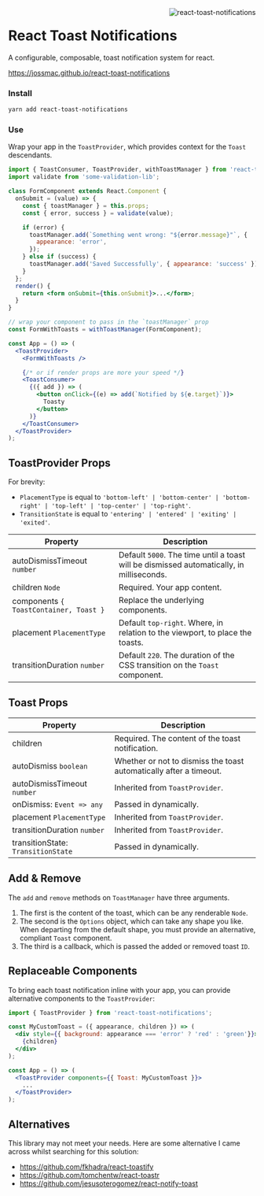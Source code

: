 <img align="right" src="https://user-images.githubusercontent.com/2730833/41197727-5e0b4d2e-6cab-11e8-9d0d-873d1f8ebced.png" alt="react-toast-notifications" />

# React Toast Notifications

A configurable, composable, toast notification system for react.

https://jossmac.github.io/react-toast-notifications

### Install

```bash
yarn add react-toast-notifications
```

### Use

Wrap your app in the `ToastProvider`, which provides context for the `Toast` descendants.

```jsx
import { ToastConsumer, ToastProvider, withToastManager } from 'react-toast-notifications';
import validate from 'some-validation-lib';

class FormComponent extends React.Component {
  onSubmit = (value) => {
    const { toastManager } = this.props;
    const { error, success } = validate(value);

    if (error) {
      toastManager.add(`Something went wrong: "${error.message}"`, {
        appearance: 'error',
      });
    } else if (success) {
      toastManager.add('Saved Successfully', { appearance: 'success' });
    }
  };
  render() {
    return <form onSubmit={this.onSubmit}>...</form>;
  }
}

// wrap your component to pass in the `toastManager` prop
const FormWithToasts = withToastManager(FormComponent);

const App = () => (
  <ToastProvider>
    <FormWithToasts />

    {/* or if render props are more your speed */}
    <ToastConsumer>
      {({ add }) => (
        <button onClick={(e) => add(`Notified by ${e.target}`)}>
          Toasty
        </button>
      )}
    </ToastConsumer>
  </ToastProvider>
);
```

## ToastProvider Props

For brevity:
- `PlacementType` is equal to `'bottom-left'
  | 'bottom-center'
  | 'bottom-right'
  | 'top-left'
  | 'top-center'
  | 'top-right'`.
- `TransitionState` is equal to `'entering' | 'entered' | 'exiting' | 'exited'`.

| Property        | Description                      |
| --------------- | -------------------------------- |
| autoDismissTimeout `number` | Default `5000`. The time until a toast will be dismissed automatically, in milliseconds. |
| children `Node` | Required. Your app content. |
| components `{ ToastContainer, Toast }` | Replace the underlying components. |
| placement `PlacementType` | Default `top-right`. Where, in relation to the viewport, to place the toasts. |
| transitionDuration `number` | Default `220`. The duration of the CSS transition on the `Toast` component. |

## Toast Props

| Property | Description |
|--------- | ----------- |
| children  | Required. The content of the toast notification. |
| autoDismiss `boolean` | Whether or not to dismiss the toast automatically after a timeout. |
| autoDismissTimeout `number` | Inherited from `ToastProvider`. |
| onDismiss: `Event => any` | Passed in dynamically. |
| placement `PlacementType` | Inherited from `ToastProvider`. |
| transitionDuration `number` | Inherited from `ToastProvider`. |
| transitionState: `TransitionState` | Passed in dynamically. |

## Add & Remove

The `add` and `remove` methods on `ToastManager` have three arguments.

1. The first is the content of the toast, which can be any renderable `Node`.
1. The second is the `Options` object, which can take any shape you like. When departing from the default shape, you must provide an alternative, compliant `Toast` component.
1. The third is a callback, which is passed the added or removed toast `ID`.

## Replaceable Components

To bring each toast notification inline with your app, you can provide alternative components to the `ToastProvider`:

```jsx
import { ToastProvider } from 'react-toast-notifications';

const MyCustomToast = ({ appearance, children }) => (
  <div style={{ background: appearance === 'error' ? 'red' : 'green'}}>
    {children}
  </div>
);

const App = () => (
  <ToastProvider components={{ Toast: MyCustomToast }}>
    ...
  </ToastProvider>
);
```

## Alternatives

This library may not meet your needs. Here are some alternative I came across whilst searching for this solution:

- https://github.com/fkhadra/react-toastify
- https://github.com/tomchentw/react-toastr
- https://github.com/jesusoterogomez/react-notify-toast
